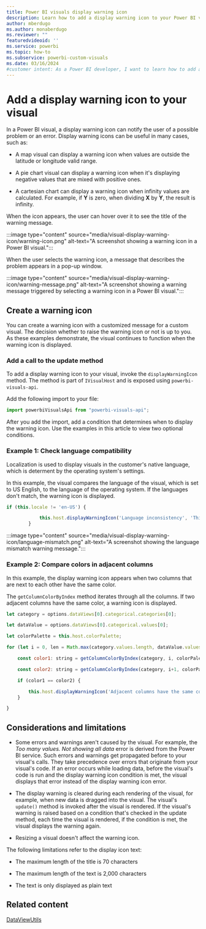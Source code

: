 ```yaml
---
title: Power BI visuals display warning icon
description: Learn how to add a display warning icon to your Power BI visual. A display warning icon can notify the user of a possible problem or an error.
author: mberdugo
ms.author: monaberdugo
ms.reviewer: ""
featuredvideoid: ''
ms.service: powerbi
ms.topic: how-to
ms.subservice: powerbi-custom-visuals
ms.date: 03/16/2024
#customer intent: As a Power BI developer, I want to learn how to add a display warning icon to my Power BI visual to notify users of possible problems or errors.
---
```


# Add a display warning icon to your visual

In a Power BI visual, a display warning icon can notify the user of a possible problem or an error. Display warning icons can be useful in many cases, such as:

* A map  visual can display a warning icon when values are outside the latitude or longitude valid range.

* A pie chart visual can display a warning icon when it's displaying negative values that are mixed with positive ones.

* A cartesian chart can display a warning icon when infinity values are calculated. For example, if **Y** is zero, when dividing **X** by **Y**, the result is infinity.

When the icon appears, the user can hover over it to see the title of the warning message.

:::image type="content" source="media/visual-display-warning-icon/warning-icon.png" alt-text="A screenshot showing a warning icon in a Power BI visual.":::

When the user selects the warning icon, a message that describes the problem appears in a pop-up window.

:::image type="content" source="media/visual-display-warning-icon/warning-message.png" alt-text="A screenshot showing a warning message triggered by selecting a warning icon in a Power BI visual.":::

## Create a warning icon

You can create a warning icon with a customized message for a custom visual. The decision whether to raise the warning icon or not is up to you. As these examples demonstrate, the visual continues to function when the warning icon is displayed.

### Add a call to the update method

To add a display warning icon to your visual, invoke the `displayWarningIcon` method. The method is part of `IVisualHost` and is exposed using `powerbi-visuals-api`.

Add the following import to your file:

```javascript
import powerbiVisualsApi from "powerbi-visuals-api"; 
```

After you add the import, add a condition that determines when to display the warning icon. Use the examples in this article to view two optional conditions.

### Example 1: Check language compatibility

Localization is used to display visuals in the customer's native language, which is determent by the operating system's settings.

In this example, the visual compares the language of the visual, which is set to US English, to the language of the operating system. If the languages don't match, the warning icon is displayed.

```javascript
if (this.locale != 'en-US') { 

            this.host.displayWarningIcon('Language inconsistency', 'This visual supports only US English. For the visual to work as expected, set your browser's language to US English.'); 
        }
```

:::image type="content" source="media/visual-display-warning-icon/language-mismatch.png" alt-text="A screenshot showing the language mismatch warning message.":::

### Example 2: Compare colors in adjacent columns  

In this example, the display warning icon appears when two columns that are next to each other have the same color.

The `getColumnColorByIndex` method iterates through all the columns. If two adjacent columns have the same color, a warning icon is displayed.  

```javascript
let category = options.dataViews[0].categorical.categories[0]; 

let dataValue = options.dataViews[0].categorical.values[0]; 

let colorPalette = this.host.colorPalette; 

for (let i = 0, len = Math.max(category.values.length, dataValue.values.length); i < len-1; i++) { 

    const color1: string = getColumnColorByIndex(category, i, colorPalette); 

    const color2: string = getColumnColorByIndex(category, i+1, colorPalette); 

    if (color1 == color2) { 

        this.host.displayWarningIcon('Adjacent columns have the same color.', 'Columns that are next to each other have the same color. To change a column's color, use the data colors option in the Format tab.'); 
    } 

} 
```

## Considerations and limitations

* Some errors and warnings aren't caused by the visual. For example, the *Too many values. Not showing all data* error is derived from the Power BI service. Such errors and warnings get propagated before to your visual's calls. They take precedence over errors that originate from your visual's code. If an error occurs while loading data, before the visual's code is run and the display warning icon condition is met, the visual displays that error instead of the display warning icon error.

* The display warning is cleared during each rendering of the visual, for example, when new data is dragged into the visual. The visual's `update()` method is invoked after the visual is rendered. If the visual's warning is raised based on a condition that's checked in the update method, each time the visual is rendered, if the condition is met, the visual displays the warning again.

* Resizing a visual doesn't affect the warning icon.

The following limitations refer to the display icon text:

* The maximum length of the title is 70 characters

* The maximum length of the text is 2,000 characters

* The text is only displayed as plain text

## Related content

[DataViewUtils](utils-dataview.md)
